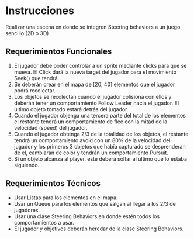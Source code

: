 # Instrucciones
Realizar una escena en donde se integren Steering behaviors a un juego sencillo (2D o 3D)

## Requerimientos Funcionales
1. El jugador debe poder controlar a un sprite mediante clicks para que se mueva. El Click dará la nueva target del jugador para el movimiento Seek() que tendrá.
2. Se deberán crear en el mapa de [20, 40] elementos que el jugador podrá recolectar.
3. Los objetos se recolectan cuando el jugador colisiona con ellos y deberán tener un comportamiento Follow Leader hacia el jugador. El último objeto tomado estará detrás del jugador.
4. Cuando el jugador objenga una tercera parte del total de los elementos el restante tendrá un comportamiento de flee con la mitad de la velocidad (speed) del jugador.
5. Cuando el jugador obtenga 2/3 de la totalidad de los objetos, el restante tendrá un comportamiento avoid con un 80% de la velocidad del jugador y los primeros 3 objetos que había capturado se desprenderan de el, cambiarán de color y tendrán un comportamiento Pursuit.
6. Si un objeto alcanza al player, este deberá soltar al ultimo que lo estaba siguiendo.

## Requerimientos Técnicos
- Usar Listas para los elementos en el mapa.
- Usar un Queue para los elementos que salgan al llegar a los 2/3 de jugadores.
- Usar una clase Steering Behaviors en donde estén todos los comportamientos a usar. 
- El jugador y objetivos deberán heredar de la clase Steering Behaviors.